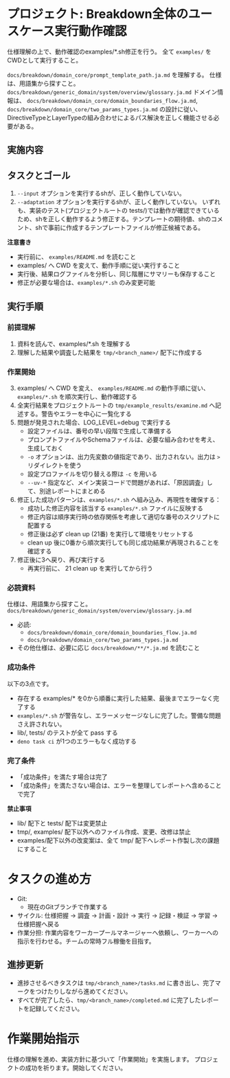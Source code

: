 # プロジェクト: Breakdown全体のユースケース実行動作確認

仕様理解の上で、動作確認のexamples/*.sh修正を行う。
全て `examples/` をCWDとして実行すること。

`docs/breakdown/domain_core/prompt_template_path.ja.md` を理解する。
仕様は、用語集から探すこと。
`docs/breakdown/generic_domain/system/overview/glossary.ja.md`
ドメイン情報は、 `docs/breakdown/domain_core/domain_boundaries_flow.ja.md`, `docs/breakdown/domain_core/two_params_types.ja.md` の設計に従い、DirectiveTypeとLayerTypeの組み合わせによるパス解決を正しく機能させる必要がある。


## 実施内容

## タスクとゴール

1. `--input` オプションを実行するshが、正しく動作していない。
2. `--adaptation` オプションを実行するshが、正しく動作していない。
いずれも、実装のテスト(プロジェクトルートの tests/)では動作が確認できているため、shを正しく動作するよう修正する。テンプレートの期待値、shのコメント、shで事前に作成するテンプレートファイルが修正候補である。

**注意書き**
- 実行前に、 `examples/README.md` を読むこと
- examples/ へ CWD を変えて、動作手順に従い実行すること
- 実行後、結果ログファイルを分析し、同じ階層にサマリーも保存すること
- 修正が必要な場合は、`examples/*.sh` のみ変更可能

## 実行手順

### 前提理解
1. 資料を読んで、examples/*.sh を理解する
2. 理解した結果や調査した結果を `tmp/<branch_name>/` 配下に作成する

### 作業開始
3. examples/ へ CWD を変え、 `examples/README.md` の動作手順に従い、`examples/*.sh` を順次実行し、動作確認する
4. 全実行結果をプロジェクトルートの `tmp/example_results/examine.md` へ記述する。警告やエラーを中心に一覧化する
5. 問題が発見された場合、LOG_LEVEL=debug で実行する
   - 設定ファイルは、番号の早い段階で生成して準備する
   - プロンプトファイルやSchemaファイルは、必要な組み合わせを考え、生成しておく
   - `-o` オプションは、出力先変数の値指定であり、出力されない。出力は `>` リダイレクトを使う
   - 設定プロファイルを切り替える際は `-c` を用いる
   - `--uv-*` 指定など、メイン実装コードで問題があれば、「原因調査」して、別途レポートにまとめる
6. 修正した成功パターンは、`examples/*.sh` へ組み込み、再現性を確保する：
   - 成功した修正内容を該当する `examples/*.sh` ファイルに反映する
   - 修正内容は順序実行時の依存関係を考慮して適切な番号のスクリプトに配置する
   - 修正後は必ず clean up (21番) を実行して環境をリセットする
   - clean up 後に0番から順次実行しても同じ成功結果が再現されることを確認する
7. 修正後に3へ戻り、再び実行する
   - 再実行前に、 21 clean up を実行してから行う

### 必読資料

仕様は、用語集から探すこと。
`docs/breakdown/generic_domain/system/overview/glossary.ja.md`
- 必読: 
   - `docs/breakdown/domain_core/domain_boundaries_flow.ja.md`
   - `docs/breakdown/domain_core/two_params_types.ja.md`
- その他仕様は、必要に応じ `docs/breakdown/**/*.ja.md` を読むこと

### 成功条件

以下の3点です。

- 存在する examples/* を0から順番に実行した結果、最後までエラーなく完了する
- `examples/*.sh` が警告なし、エラーメッセージなしに完了した。警備な問題さえ許されない。
- lib/, tests/ のテストが全て pass する
- `deno task ci` が1つのエラーもなく成功する

### 完了条件

- 「成功条件」を満たす場合は完了
- 「成功条件」を満たさない場合は、エラーを整理してレポートへ含めることで完了

**禁止事項**
- lib/ 配下と tests/ 配下は変更禁止
- tmp/, examples/ 配下以外へのファイル作成、変更、改修は禁止
- examples/配下以外の改変案は、全て tmp/ 配下へレポート作製し次の課題にすること

# タスクの進め方

- Git:
  - 現在のGitブランチで作業する
- サイクル: 仕様把握 → 調査 → 計画・設計 → 実行 → 記録・検証 → 学習 → 仕様把握へ戻る
- 作業分担: 作業内容をワーカープールマネージャーへ依頼し、ワーカーへの指示を行わせる。チームの常時フル稼働を目指す。

## 進捗更新

- 進捗させるべきタスクは `tmp/<branch_name>/tasks.md` に書き出し、完了マークをつけたりしながら進めてください。
- すべてが完了したら、`tmp/<branch_name>/completed.md` に完了したレポートを記録してください。

# 作業開始指示

仕様の理解を進め、実装方針に基づいて「作業開始」を実施します。
プロジェクトの成功を祈ります。開始してください。
